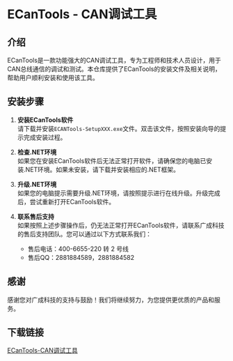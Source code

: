 # ECanTools - CAN调试工具

## 介绍
ECanTools是一款功能强大的CAN调试工具，专为工程师和技术人员设计，用于CAN总线通信的调试和测试。本仓库提供了ECanTools的安装文件及相关说明，帮助用户顺利安装和使用该工具。

## 安装步骤
1. **安装ECanTools软件**  
   请下载并安装`ECANTools-SetupXXX.exe`文件。双击该文件，按照安装向导的提示完成安装过程。

2. **检查.NET环境**  
   如果您在安装ECanTools软件后无法正常打开软件，请确保您的电脑已安装.NET环境。如果未安装，请下载并安装相应的.NET框架。

3. **升级.NET环境**  
   如果您的电脑提示需要升级.NET环境，请按照提示进行在线升级。升级完成后，尝试重新打开ECanTools软件。

4. **联系售后支持**  
   如果按照上述步骤操作后，仍无法正常打开ECanTools软件，请联系广成科技的售后支持团队。您可以通过以下方式联系我们：
   - 售后电话：400-6655-220 转 2 号线
   - 售后QQ：2881884589，2881884582

## 感谢
感谢您对广成科技的支持与鼓励！我们将继续努力，为您提供更优质的产品和服务。

## 下载链接

[ECanTools-CAN调试工具](https://pan.quark.cn/s/e3e309fd2347)